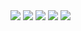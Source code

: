 <div>
  <a href="https://www.linkedin.com/in/eduveks/" target="_blank"><img src="https://img.shields.io/badge/LinkedIn-0077B5?style=for-the-badge&logo=linkedin&logoColor=white" target="_blank"/></a>
  <a href="https://www.instagram.com/eduveks/" target="_blank"><img src="https://img.shields.io/badge/Instagram-E4405F?style=for-the-badge&logo=instagram&logoColor=white" target="_blank"/></a>
  <a href="https://www.youtube.com/channel/UCYE6xgrRL6r1PYBWLijbe7Q" target="_blank"><img src="https://img.shields.io/badge/YouTube-red?style=for-the-badge&logo=youtube&logoColor=white" target="_blank"/></a>
  <a href="https://twitter.com/eduveks" target="_blank"><img src="https://img.shields.io/badge/Twitter-1DA1F2?style=for-the-badge&logo=twitter&logoColor=white" target="_blank"/></a>
  <a href="https://www.facebook.com/eduveks" target="_blank"><img src="https://img.shields.io/badge/Facebook-1877F2?style=for-the-badge&logo=facebook&logoColor=white" target="_blank"/></a>
</div>
